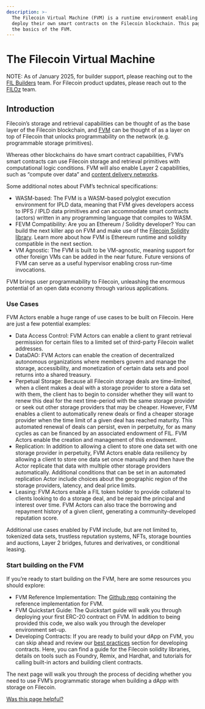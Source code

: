```yaml
---
description: >-
  The Filecoin Virtual Machine (FVM) is a runtime environment enabling users to
  deploy their own smart contracts on the Filecoin blockchain. This page covers
  the basics of the FVM.
---
```


# The Filecoin Virtual Machine

NOTE: As of January 2025, for builder support, please reaching out to the [FIL Builders](https://fil.builders/) team.  For Filecoin product updates, please reach out to the [FILOz](https://www.filoz.org/) team.  

## Introduction

Filecoin’s storage and retrieval capabilities can be thought of as the base layer of the Filecoin blockchain, and [FVM](https://fvm.filecoin.io) can be thought of as a layer on top of Filecoin that unlocks programmability on the network (e.g. programmable storage primitives).

Whereas other blockchains do have smart contract capabilities, FVM’s smart contracts can use Filecoin storage and retrieval primitives with computational logic conditions. FVM will also enable Layer 2 capabilities, such as “compute over data” and [content delivery networks](https://saturn.tech/).

Some additional notes about FVM’s technical specifications:

* WASM-based: The FVM is a WASM-based polyglot execution environment for IPLD data, meaning that FVM gives developers access to IPFS / IPLD data primitives and can accommodate smart contracts (actors) written in any programming language that compiles to WASM.
* FEVM Compatibility: Are you an Ethereum / Solidity developer? You can build the next killer app on FVM and make use of the [Filecoin Solidity library](https://docs.zondax.ch/fevm/filecoin-solidity/). Learn more about how FVM is Ethereum runtime and solidity compatible in the next section.
* VM Agnostic: The FVM is built to be VM-agnostic, meaning support for other foreign VMs can be added in the near future. Future versions of FVM can serve as a useful hypervisor enabling cross run-time invocations.

FVM brings user programmability to Filecoin, unleashing the enormous potential of an open data economy through various applications.

### Use Cases

FVM Actors enable a huge range of use cases to be built on Filecoin. Here are just a few potential examples:

* Data Access Control: FVM Actors can enable a client to grant retrieval permission for certain files to a limited set of third-party Filecoin wallet addresses.
* DataDAO: FVM Actors can enable the creation of decentralized autonomous organizations where members govern and manage the storage, accessibility, and monetization of certain data sets and pool returns into a shared treasury.
* Perpetual Storage: Because all Filecoin storage deals are time-limited, when a client makes a deal with a storage provider to store a data set with them, the client has to begin to consider whether they will want to renew this deal for the next time-period with the same storage provider or seek out other storage providers that may be cheaper. However, FVM enables a client to automatically renew deals or find a cheaper storage provider when the time limit of a given deal has reached maturity. This automated renewal of deals can persist, even in perpetuity, for as many cycles as can be financed by an associated endowment of FIL. FVM Actors enable the creation and management of this endowment.
* Replication: In addition to allowing a client to store one data set with one storage provider in perpetuity, FVM Actors enable data resiliency by allowing a client to store one data set once manually and then have the Actor replicate that data with multiple other storage providers automatically. Additional conditions that can be set in an automated replication Actor include choices about the geographic region of the storage providers, latency, and deal price limits.
* Leasing: FVM Actors enable a FIL token holder to provide collateral to clients looking to do a storage deal, and be repaid the principal and interest over time. FVM Actors can also trace the borrowing and repayment history of a given client, generating a community-developed reputation score.

Additional use cases enabled by FVM include, but are not limited to, tokenized data sets, trustless reputation systems, NFTs, storage bounties and auctions, Layer 2 bridges, futures and derivatives, or conditional leasing. 

### Start building on the FVM

If you’re ready to start building on the FVM, here are some resources you should explore:

* FVM Reference Implementation: The [Github repo](https://github.com/filecoin-project/ref-fvm) containing the reference implementation for FVM.
* FVM Quickstart Guide: The Quickstart guide will walk you through deploying your first ERC-20 contract on FVM. In addition to being provided this code, we also walk you through the developer environment set-up.
* Developing Contracts: If you are ready to build your dApp on FVM, you can skip ahead and review our [best practices](../developing-contracts/best-practices.md) section for developing contracts. Here, you can find a guide for the Filecoin solidity libraries, details on tools such as Foundry, Remix, and Hardhat, and tutorials for calling built-in actors and building client contracts.

The next page will walk you through the process of deciding whether you need to use FVM’s programmatic storage when building a dApp with storage on Filecoin.



[Was this page helpful?](https://airtable.com/apppq4inOe4gmSSlk/pagoZHC2i1iqgphgl/form?prefill\_Page+URL=https://docs.filecoin.io/smart-contracts/fundamentals/the-fvm)
